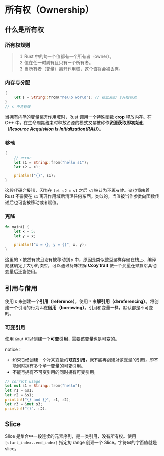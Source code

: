 # 所有权（Ownership）

## 什么是所有权

### 所有权规则

> 1. Rust 中的每一个值都有一个所有者（owner）。
> 2. 值在任一时刻有且只有一个所有者。
> 3. 当所有者（变量）离开作用域，这个值将会被丢弃。

### 内存与分配

```Rust
{
    let s = String::from("hello world"); // 在此处起，s开始有效
}
// s 不再有效
```

当拥有内存的变量离开作用域时，Rust 调用一个特殊函数 **drop** 释放内存。在 C++ 中，在生命周期结束时释放资源的模式又是被称作**资源获取即初始化（*Resource Acquisition Is Initialization(RAII)*）**。

### 移动

```Rust
{
	// error
    let s1 = String::from("hello s1");
    let s2 = s1;

    println!("{}", s1);
}
```

这段代码会报错，因为在 `let s2 = s1` 之后 `s1` 被认为不再有效。这也意味着 Rust 不需要在 `s1` 离开作用域后清理任何东西。类似的，当值被当作参数向函数传递后也可能被移动或者赋值。

### 克隆

```rust
fn main() {
	let x = 5;
	let y = x;

	println!("x = {}, y = {}", x, y);
}
```

这里的 x 依然有效且没有被移动到 y 中，原因是类似整型这样存储在栈上、编译期就确定了大小的类型，可以通过特殊注解 **Copy trait** 使一个变量在赋值给其他变量后还能使用。

## 引用与借用

使用 `&` 来创建一个**引用（reference）**，使用 `*` 来**解引用（dereferencing）**。将创建一个引用的行为叫做**借用（borrowing）**。引用和变量一样，默认都是不可变的。

### 可变引用

使用 `&mut` 可以创建一个**可变引用**，需要该变量也是可变的。

notice：
- 如果已经创建一个对某变量的**可变引用**，就不能再创建对该变量的引用，即不能同时拥有多个单一变量的可变引用。
- 不能再拥有不可变引用的同时拥有可变引用。

```rust
// correct usage
let mut s1 = String::from("hello"); 
let r1 = &s1;
let r2 = &s1;
println!("{} and {}", r1, r2);
let r3 = &mut s3;
println!("{}", r3);
```

## Slice

Slice 是集合中一段连续的元素序列，是一类引用，没有所有权。使用 `[start_index..end_index]` 指定的 range 创建一个 Slice。字符串的字面值就是 slice。
